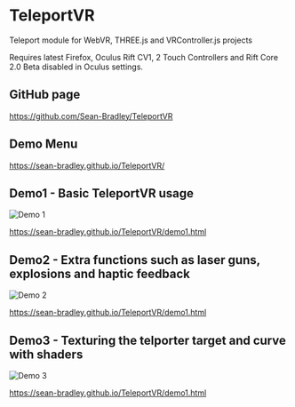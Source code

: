 # TeleportVR
Teleport module for WebVR, THREE.js and VRController.js projects

Requires latest Firefox, Oculus Rift CV1, 2 Touch Controllers and Rift Core 2.0 Beta disabled in Oculus settings.

## GitHub page
https://github.com/Sean-Bradley/TeleportVR

## Demo Menu 
https://sean-bradley.github.io/TeleportVR/ 

## Demo1 - Basic TeleportVR usage
![Demo 1](https://sean-bradley.github.io/TeleportVR/img/demo1.gif)

https://sean-bradley.github.io/TeleportVR/demo1.html 


## Demo2 - Extra functions such as laser guns, explosions and haptic feedback
![Demo 2](https://sean-bradley.github.io/TeleportVR/img/demo2.gif)

https://sean-bradley.github.io/TeleportVR/demo1.html 


## Demo3 - Texturing the telporter target and curve with shaders
![Demo 3](https://sean-bradley.github.io/TeleportVR/img/demo3.gif)

https://sean-bradley.github.io/TeleportVR/demo1.html 

